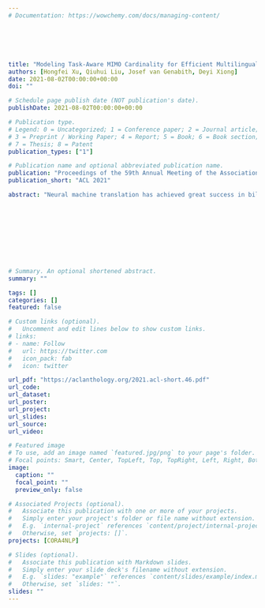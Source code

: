 ```yaml
---
# Documentation: https://wowchemy.com/docs/managing-content/






title: "Modeling Task-Aware MIMO Cardinality for Efficient Multilingual Neural Machine Translation"
authors: [Hongfei Xu, Qiuhui Liu, Josef van Genabith, Deyi Xiong]
date: 2021-08-02T00:00:00+00:00
doi: ""

# Schedule page publish date (NOT publication's date).
publishDate: 2021-08-02T00:00:00+00:00

# Publication type.
# Legend: 0 = Uncategorized; 1 = Conference paper; 2 = Journal article;
# 3 = Preprint / Working Paper; 4 = Report; 5 = Book; 6 = Book section;
# 7 = Thesis; 8 = Patent
publication_types: ["1"]

# Publication name and optional abbreviated publication name.
publication: "Proceedings of the 59th Annual Meeting of the Association for Computational Linguistics and the 11th International Joint Conference on Natural Language Processing"
publication_short: "ACL 2021"

abstract: "Neural machine translation has achieved great success in bilingual settings, as well as in multilingual settings. With the increase of the number of languages, multilingual systems tend to underperform their bilingual counterparts. Model capacity has been found crucial for massively multilingual NMT to support language pairs with varying typological characteristics. Previous work increases the modeling capacity by deepening or widening the Transformer. However, modeling cardinality based on aggregating a set of transformations with the same topology has been proven more effective than going deeper or wider when increasing capacity. In this paper, we propose to efficiently increase the capacity for multilingual NMT by increasing the cardinality. Unlike previous work which feeds the same input to several transformations and merges their outputs into one, we present a Multi-Input-Multi-Output (MIMO) architecture that allows each transformation of the block to have its own input. We also present a task-aware attention mechanism to learn to selectively utilize individual transformations from a set of transformations for different translation directions. Our model surpasses previous work and establishes a new state-of-the-art on the large scale OPUS-100 corpus while being 1.31 times as fast."










# Summary. An optional shortened abstract.
summary: ""

tags: []
categories: []
featured: false

# Custom links (optional).
#   Uncomment and edit lines below to show custom links.
# links:
# - name: Follow
#   url: https://twitter.com
#   icon_pack: fab
#   icon: twitter

url_pdf: "https://aclanthology.org/2021.acl-short.46.pdf"
url_code:
url_dataset:
url_poster:
url_project:
url_slides:
url_source:
url_video:

# Featured image
# To use, add an image named `featured.jpg/png` to your page's folder. 
# Focal points: Smart, Center, TopLeft, Top, TopRight, Left, Right, BottomLeft, Bottom, BottomRight.
image:
  caption: ""
  focal_point: ""
  preview_only: false

# Associated Projects (optional).
#   Associate this publication with one or more of your projects.
#   Simply enter your project's folder or file name without extension.
#   E.g. `internal-project` references `content/project/internal-project/index.md`.
#   Otherwise, set `projects: []`.
projects: [CORA4NLP]

# Slides (optional).
#   Associate this publication with Markdown slides.
#   Simply enter your slide deck's filename without extension.
#   E.g. `slides: "example"` references `content/slides/example/index.md`.
#   Otherwise, set `slides: ""`.
slides: ""
---
```

